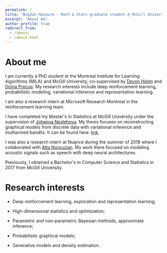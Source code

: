```yaml
---
permalink: /
title: "Bogdan Mazoure - Math & Stats graduate student @ McGill University"
excerpt: "About me"
author_profile: true
redirect_from: 
  - /about/
  - /about.html
---
```


# About me

I am currently a PhD student at the Montreal Institute for Learning Algorithms (MILA) and McGill University, co-supervised by [Devon Hjelm](https://scholar.google.ca/citations?user=68c5HfwAAAAJ&hl=en) and [Doina Precup](https://scholar.google.ca/citations?user=j54VcVEAAAAJ&hl=en). My research interests include deep reinforcement learning, probabilistic modeling, variational inference and representation learning.

I am also a research intern at Microsoft Research Montreal in the reinforcement learning team.

I have completed my Master's in Statistics at McGill University under the supervision of [Johanna Neslehova](http://www.math.mcgill.ca/neslehova/). My thesis focuses on reconstructing graphical models from discrete data with variational inference and multiarmed bandits. It can be found here: [link](https://bmazoure.github.io/files/thesis_Msc_2018.pdf).

I was also a research intern at Nuance during the summer of 2018 where I collaborated with [Atta Norouzian](https://scholar.google.ca/citations?user=KRPMXqYAAAAJ&hl=en). My work there focused on modeling acoustic signals such as speech with deep neural architectures.

Previously, I obtained a Bachelor's in Computer Science and Statistics in 2017 from McGill University.

# Research interests

* Deep reinforcement learning, exploration and representation learning;

* High-dimensional statistics and optimization;

* Parametric and non-parametric Bayesian methods, approximate inference;

* Probabilistic graphical models;

* Generative models and density estimation.